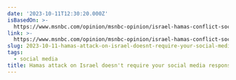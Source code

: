 ```yaml
---
date: '2023-10-11T12:30:20.000Z'
isBasedOn: >-
  https://www.msnbc.com/opinion/msnbc-opinion/israel-hamas-conflict-social-media-pressure-rcna119596
link: >-
  https://www.msnbc.com/opinion/msnbc-opinion/israel-hamas-conflict-social-media-pressure-rcna119596
slug: 2023-10-11-hamas-attack-on-israel-doesnt-require-your-social-media-response
tags:
  - social media
title: Hamas attack on Israel doesn't require your social media response
---
```


